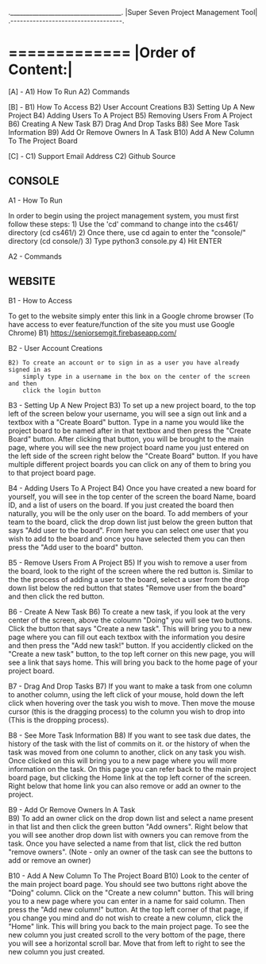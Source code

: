 .___________________________________.
|Super Seven Project Management Tool|
.-----------------------------------.


=============
|Order of Content:|
===================

[A] - <Console>
	A1) How To Run
	A2) Commands

[B] - <Website>
	B1) How To Access
	B2) User Account Creations
	B3) Setting Up A New Project
	B4) Adding Users To A Project
	B5) Removing Users From A Project
	B6) Creating A New Task
	B7) Drag And Drop Tasks
	B8) See More Task Information
	B9) Add Or Remove Owners In A Task
        B10) Add A New Column To The Project Board 

[C] - <Contact Informaiton>
	C1) Support Email Address
	C2) Github Source










   CONSOLE
---------------
A1 - How To Run

In order to begin using the project management system, you must first follow these steps:
	1) Use the 'cd' command to change into the cs461/ directory (cd cs461/)
	2) Once there, use cd again to enter the "console/" directory (cd console/)
	3) Type python3 console.py
	4) Hit ENTER



A2 - Commands


   WEBSITE
--------------
B1 - How to Access

To get to the website simply enter this link in a Google chrome browser 
(To have access to ever feature/function of the site you must use Google Chrome)
	B1) https://seniorsemgit.firebaseapp.com/

B2 - User Account Creations

	B2) To create an account or to sign in as a user you have already signed in as 
	    simply type in a username in the box on the center of the screen and then 
	    click the login button

B3 - Setting Up A New Project
	B3) To set up a new project board, to the top left of the screen below your
	    username, you will see a sign out link and a textbox with a "Create Board" button.
	    Type in a name you would like the project board to be named after in that textbox 
	    and then press the "Create Board" button. After clicking that button, you will be
	    brought to the main page, where you will see the new project board name you just
	    entered on the left side of the screen right below the "Create Board" button. If
	    you have multiple different project boards you can click on any of them to bring
	    you to that project board page. 

B4 - Adding Users To A Project
	B4) Once you have created a new board for yourself, you will see in the top center of
	    the screen the board Name, board ID, and a list of users on the board. If you just
	    created the board then naturally, you will be the only user on the board. To add
	    members of your team to the board, click the drop down list just below the green 
	    button that says "Add user to the board". From here you can select one user that 
	    you wish to add to the board and once you have selected them you can then press 
	    the "Add user to the board" button. 

B5 - Remove Users From A Project
	B5) If you wish to remove a user from the board, look to the right of the screen 
	    where the red button is. Similar to the the process of adding a user to the board,
	    select a user from the drop down list below the red button that states 
	    "Remove user from the board" and then click the red button.

B6 - Create A New Task
	B6) To create a new task, if you look at the very center of the screen, above the 
	    coloumn "Doing" you will see two buttons. Click the button that says 
	    "Create a new task". This will bring you to a new page where you can fill out each 
	    textbox with the information you desire and then press the "Add new task!" button.
	    If you accidently clicked on the "Create a new task" button, to the top left corner
	    on this new page, you will see a link that says home. This will bring you back to 
	    the home page of your project board. 

B7 - Drag And Drop Tasks
	B7) If you want to make a task from one column to another column, using the left click of
            your mouse, hold down the left click when hovering over the task you wish to move.
	    Then move the mouse cursor (this is the dragging process) to the column you wish to 
	    drop into (This is the dropping process). 

B8 - See More Task Information
        B8) If you want to see task due dates, the history of the task with the list of commits on it.
	    or the history of when the task was moved from one column to another, click on any task
	    you wish. Once clicked on this will bring you to a new page where you will more information
	    on the task. On this page you can refer back to the main project board page, but clicking the
	    Home link at the top left corner of the screen. Right below that home link you can also remove
	    or add an owner to the project. 
	    
B9 - Add Or Remove Owners In A Task	    
	B9) To add an owner click on the drop down list and select a name present in that list and then 
	    click the green button "Add owners". Right below that you will see another drop down list 
	    with owners you can remove from the task. Once you have selected a name from that list, 
	    click the red button "remove owners". 
	    (Note - only an owner of the task can see the buttons to add or remove an owner)

B10 - Add A New Column To The Project Board
	B10) Look to the center of the main project board page. You should see two buttons right above the
	     "Doing" column. Click on the "Create a new column" button. This will bring you to a new page 
	     where you can enter in a name for said column. Then press the "Add new column!" button. At the
	     top left corner of that page, if you change you mind and do not wish to create a new column, 
	     click the "Home" link. This will bring you back to the main project page. To see the new column
	     you just created scroll to the very bottom of the page, there you will see a horizontal scroll
	     bar. Move that from left to right to see the new column you just created. 



